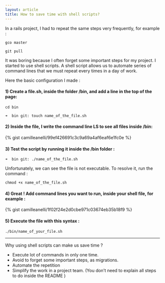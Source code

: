 ```yaml
---
layout: article
title: How to save time with shell scripts?
---
```


In a rails project, I had to repeat the same steps very frequently, for example :

```
gco master
```

```
git pull
```

It was boring because I often forget some important steps for my project.
I started to use shell scripts.
A shell script allows us to automate series of command lines that we must repeat every times in a day of work.

Here the basic configuration I made :

#### 1) Create a file.sh, inside the folder /bin, and add a line in the top of the page: ####

```
cd bin
```

```
➜  bin git: touch name_of_the_file.sh
```

#### 2) Inside the file, I write the command line LS to see all files inside /bin: ####

{% gist camilleanelli/99ef426691c3c9a69a4af6eaf6e1fc0e %}

#### 3) Test the script by running it inside the /bin folder : ####

```
➜  bin git: ./name_of_the_file.sh
```

Unfortunately, we can see the file is not executable. To resolve it, run the command :

```
chmod +x name_of_the_file.sh
```

#### 4) Great ! Add command lines you want to run, inside your shell file, for example : ####

{% gist camilleanelli/1f02f24e2d0cbe971c03674eb35b18f9 %}

#### 5) Execute the file with this syntax : ####

```
./bin/name_of_your_file.sh
```

***

Why using shell scripts can make us save time ?

* Execute lot of commands in only one time.
* Avoid to forget some important steps, as migrations.
* Automate the repetition
* Simplify the work in a project team. (You don’t need to explain all steps to do inside the README )
